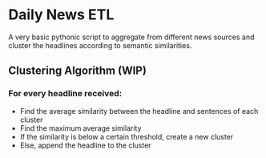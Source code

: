# Daily News ETL

A very basic pythonic script to aggregate from different news sources and cluster the headlines according to semantic similarities.

## Clustering Algorithm (WIP)

### For every headline received:
- Find the average similarity between the headline and sentences of each cluster
- Find the maximum average similarity 
- If the similarity is below a certain threshold, create a new cluster
- Else, append the headline to the cluster

